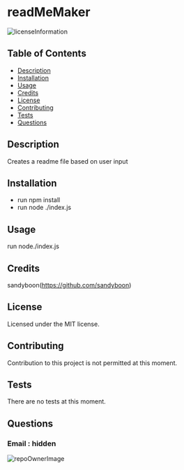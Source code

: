 # readMeMaker

![licenseInformation](https://img.shields.io/apm/l/vim-mode)

## Table of Contents

- [Description](#Description)
- [Installation](#Installation)
- [Usage](#Usage)
- [Credits](#Credits)
- [License](#License)
- [Contributing](#Contributing)
- [Tests](#Tests)
- [Questions](#Questions)

## Description

Creates a readme file based on user input

## Installation

- run npm install
- run node ./index.js

## Usage

run node./index.js

## Credits

sandyboon(https://github.com/sandyboon)

## License

Licensed under the MIT license.

## Contributing

Contribution to this project is not permitted at this moment.

## Tests

There are no tests at this moment.

## Questions

### Email : hidden

![repoOwnerImage](https://avatars1.githubusercontent.com/u/6444842?v=4)
